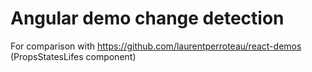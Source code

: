 # Angular demo change detection

For comparison with https://github.com/laurentperroteau/react-demos (PropsStatesLifes component)
